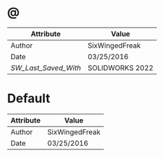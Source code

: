 # @
| Attribute | Value |
| ---  | ---     |
| Author | SixWingedFreak |
| Date | 03/25/2016 |
| _SW_Last_Saved_With_ | SOLIDWORKS 2022 |
# Default
| Attribute | Value |
| ---  | ---     |
| Author | SixWingedFreak |
| Date | 03/25/2016 |
